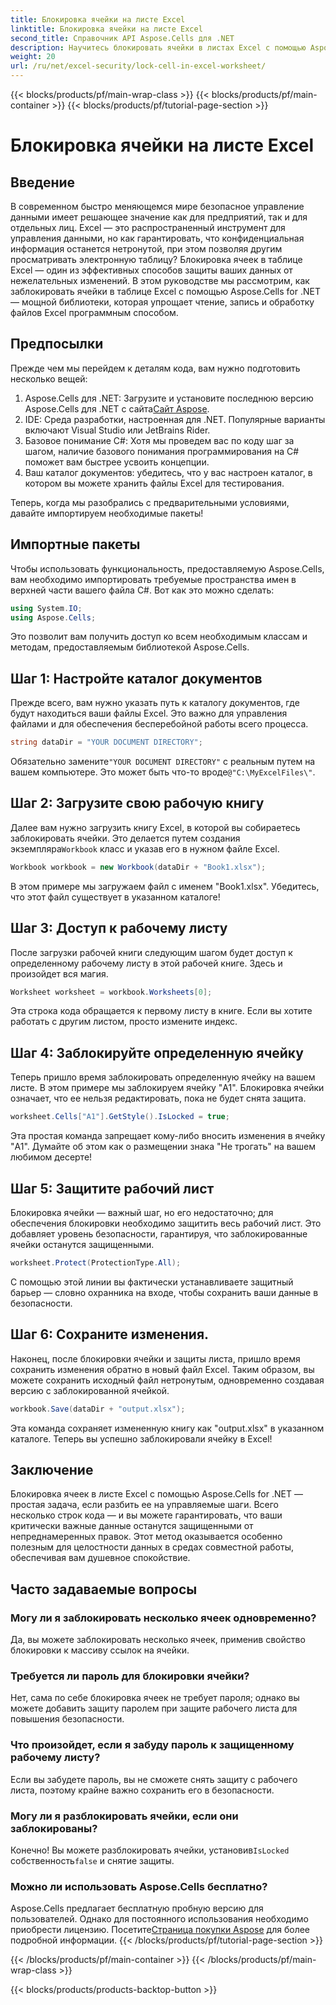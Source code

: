 ```yaml
---
title: Блокировка ячейки на листе Excel
linktitle: Блокировка ячейки на листе Excel
second_title: Справочник API Aspose.Cells для .NET
description: Научитесь блокировать ячейки в листах Excel с помощью Aspose.Cells для .NET. Простое пошаговое руководство по безопасному управлению данными.
weight: 20
url: /ru/net/excel-security/lock-cell-in-excel-worksheet/
---
```


{{< blocks/products/pf/main-wrap-class >}}
{{< blocks/products/pf/main-container >}}
{{< blocks/products/pf/tutorial-page-section >}}

# Блокировка ячейки на листе Excel

## Введение

В современном быстро меняющемся мире безопасное управление данными имеет решающее значение как для предприятий, так и для отдельных лиц. Excel — это распространенный инструмент для управления данными, но как гарантировать, что конфиденциальная информация останется нетронутой, при этом позволяя другим просматривать электронную таблицу? Блокировка ячеек в таблице Excel — один из эффективных способов защиты ваших данных от нежелательных изменений. В этом руководстве мы рассмотрим, как заблокировать ячейки в таблице Excel с помощью Aspose.Cells for .NET — мощной библиотеки, которая упрощает чтение, запись и обработку файлов Excel программным способом.

## Предпосылки

Прежде чем мы перейдем к деталям кода, вам нужно подготовить несколько вещей:

1.  Aspose.Cells для .NET: Загрузите и установите последнюю версию Aspose.Cells для .NET с сайта[Сайт Aspose](https://releases.aspose.com/cells/net/).
2. IDE: Среда разработки, настроенная для .NET. Популярные варианты включают Visual Studio или JetBrains Rider.
3. Базовое понимание C#: Хотя мы проведем вас по коду шаг за шагом, наличие базового понимания программирования на C# поможет вам быстрее усвоить концепции.
4. Ваш каталог документов: убедитесь, что у вас настроен каталог, в котором вы можете хранить файлы Excel для тестирования.

Теперь, когда мы разобрались с предварительными условиями, давайте импортируем необходимые пакеты!

## Импортные пакеты

Чтобы использовать функциональность, предоставляемую Aspose.Cells, вам необходимо импортировать требуемые пространства имен в верхней части вашего файла C#. Вот как это можно сделать:

```csharp
using System.IO;
using Aspose.Cells;
```

Это позволит вам получить доступ ко всем необходимым классам и методам, предоставляемым библиотекой Aspose.Cells.

## Шаг 1: Настройте каталог документов

Прежде всего, вам нужно указать путь к каталогу документов, где будут находиться ваши файлы Excel. Это важно для управления файлами и для обеспечения бесперебойной работы всего процесса. 

```csharp
string dataDir = "YOUR DOCUMENT DIRECTORY";
```

 Обязательно замените`"YOUR DOCUMENT DIRECTORY"` с реальным путем на вашем компьютере. Это может быть что-то вроде`@"C:\MyExcelFiles\"`.

## Шаг 2: Загрузите свою рабочую книгу

Далее вам нужно загрузить книгу Excel, в которой вы собираетесь заблокировать ячейки. Это делается путем создания экземпляра`Workbook` класс и указав его в нужном файле Excel.

```csharp
Workbook workbook = new Workbook(dataDir + "Book1.xlsx");
```

В этом примере мы загружаем файл с именем "Book1.xlsx". Убедитесь, что этот файл существует в указанном каталоге!

## Шаг 3: Доступ к рабочему листу

После загрузки рабочей книги следующим шагом будет доступ к определенному рабочему листу в этой рабочей книге. Здесь и произойдет вся магия. 

```csharp
Worksheet worksheet = workbook.Worksheets[0];
```

Эта строка кода обращается к первому листу в книге. Если вы хотите работать с другим листом, просто измените индекс.

## Шаг 4: Заблокируйте определенную ячейку 

Теперь пришло время заблокировать определенную ячейку на вашем листе. В этом примере мы заблокируем ячейку "A1". Блокировка ячейки означает, что ее нельзя редактировать, пока не будет снята защита.

```csharp
worksheet.Cells["A1"].GetStyle().IsLocked = true;
```

Эта простая команда запрещает кому-либо вносить изменения в ячейку "A1". Думайте об этом как о размещении знака "Не трогать" на вашем любимом десерте!

## Шаг 5: Защитите рабочий лист

Блокировка ячейки — важный шаг, но его недостаточно; для обеспечения блокировки необходимо защитить весь рабочий лист. Это добавляет уровень безопасности, гарантируя, что заблокированные ячейки останутся защищенными.

```csharp
worksheet.Protect(ProtectionType.All);
```

С помощью этой линии вы фактически устанавливаете защитный барьер — словно охранника на входе, чтобы сохранить ваши данные в безопасности.

## Шаг 6: Сохраните изменения.

Наконец, после блокировки ячейки и защиты листа, пришло время сохранить изменения обратно в новый файл Excel. Таким образом, вы можете сохранить исходный файл нетронутым, одновременно создавая версию с заблокированной ячейкой.

```csharp
workbook.Save(dataDir + "output.xlsx");
```

Эта команда сохраняет измененную книгу как "output.xlsx" в указанном каталоге. Теперь вы успешно заблокировали ячейку в Excel!

## Заключение

Блокировка ячеек в листе Excel с помощью Aspose.Cells for .NET — простая задача, если разбить ее на управляемые шаги. Всего несколько строк кода — и вы можете гарантировать, что ваши критически важные данные останутся защищенными от непреднамеренных правок. Этот метод оказывается особенно полезным для целостности данных в средах совместной работы, обеспечивая вам душевное спокойствие.

## Часто задаваемые вопросы

### Могу ли я заблокировать несколько ячеек одновременно?
Да, вы можете заблокировать несколько ячеек, применив свойство блокировки к массиву ссылок на ячейки.

### Требуется ли пароль для блокировки ячейки?
Нет, сама по себе блокировка ячеек не требует пароля; однако вы можете добавить защиту паролем при защите рабочего листа для повышения безопасности.

### Что произойдет, если я забуду пароль к защищенному рабочему листу?
Если вы забудете пароль, вы не сможете снять защиту с рабочего листа, поэтому крайне важно сохранить его в безопасности.

### Могу ли я разблокировать ячейки, если они заблокированы?
 Конечно! Вы можете разблокировать ячейки, установив`IsLocked` собственность`false` и снятие защиты.

### Можно ли использовать Aspose.Cells бесплатно?
Aspose.Cells предлагает бесплатную пробную версию для пользователей. Однако для постоянного использования необходимо приобрести лицензию. Посетите[Страница покупки Aspose](https://purchase.aspose.com/buy) для более подробной информации.
{{< /blocks/products/pf/tutorial-page-section >}}

{{< /blocks/products/pf/main-container >}}
{{< /blocks/products/pf/main-wrap-class >}}

{{< blocks/products/products-backtop-button >}}
